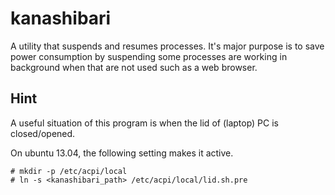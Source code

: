 kanashibari
===========

A utility that suspends and resumes processes. It's major purpose
is to save power consumption by suspending  some processes are working in
background when that are not used such as a web browser.

Hint
----
A useful situation of this program is when the lid of (laptop)
PC is closed/opened.

On ubuntu 13.04, the following setting makes it active.

    # mkdir -p /etc/acpi/local
    # ln -s <kanashibari_path> /etc/acpi/local/lid.sh.pre

